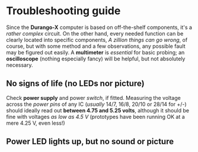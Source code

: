 # Troubleshooting guide

Since the **Durango-X** computer is based on off-the-shelf components, it's a _rather complex_ circuit.
On the other hand, every needed function can be clearly located into specific components, _A zillion things can go wrong_,
of course, but with some method and a few observations, any possible fault may be figured out easily. A **multimeter** is
_essential_ for basic probing; an **oscilloscope** (nothing especially fancy) will be helpful, but not absolutely necessary.

## No signs of life (no LEDs nor picture)

Check **power supply** and power _switch_, if fitted. Measuring the voltage across the _power pins_ of any IC (_usually_ 14/7,
16/8, 20/10 or 28/14 for +/-) should ideally read out **between 4.75 and 5.25 volts**, although it should be fine with voltages
_as low as 4.5 V_ (prototypes have been running OK at a mere 4.25 V, even less!)

## Power LED lights up, but no sound or picture

